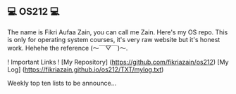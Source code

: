## 💻 OS212 💻
The name is Fikri Aufaa Zain, you can call me Zain. Here's my OS repo.
This is only for operating system courses, it's very raw website but it's honest work. Hehehe the reference (～￣▽￣)～.

! Important Links !
[My Repository] (https://github.com/fikriazain/os212)
[My Log] (https://fikriazain.github.io/os212/TXT/mylog.txt)

Weekly top ten lists
to be announce...
